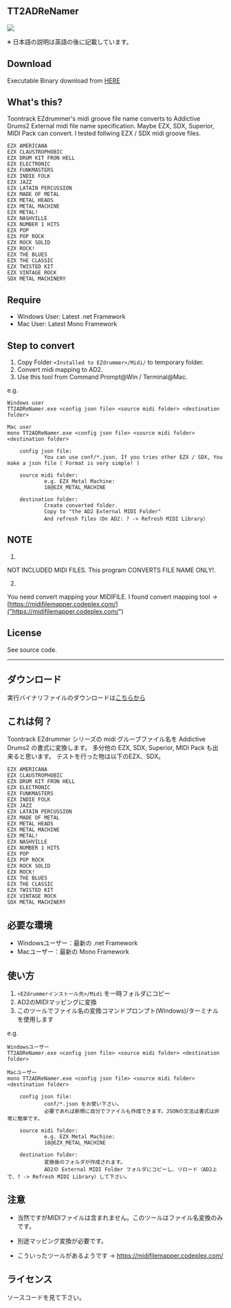 ## TT2ADReNamer ##

![](http://i.imgur.com/ytj4LpG.png?1)

※ 日本語の説明は英語の後に記載しています。

## Download ##

Executable Binary download from [HERE](https://github.com/r-koubou/TT2AD2ReNamer/raw/master/dist/TT2ADReNamer.zip)

## What's this? ##

Toontrack EZdrummer's midi groove file name converts to Addictive Drums2 External midi file name specification.
Maybe EZX, SDX, Superior, MIDI Pack can convert.
I tested follwing EZX / SDX midi groove files.

    EZX AMERICANA
    EZX CLAUSTROPHOBIC
    EZX DRUM KIT FRON HELL
    EZX ELECTRONIC
    EZX FUNKMASTERS
    EZX INDIE FOLK
    EZX JAZZ
    EZX LATAIN PERCUSSION
    EZX MADE OF METAL
    EZX METAL HEADS
    EZX METAL MACHINE
    EZX METAL!
    EZX NASHVILLE
    EZX NUMBER 1 HITS
    EZX POP
    EZX POP ROCK
    EZX ROCK SOLID
    EZX ROCK!
    EZX THE BLUES
    EZX THE CLASSIC
    EZX TWISTED KIT
    EZX VINTAGE ROCK
    SDX METAL MACHINERY


## Require ##

* Windows User: Latest .net Framework
* Mac User: Latest Mono Framework


## Step to convert ##

1. Copy Folder `<Installed to EZdrummer>/Midi/` to temporary folder.
2. Convert midi mapping to AD2.
3. Use this tool from Command Prompt@Win / Terminal@Mac.

e.g.

    Windows user
    TT2ADReNamer.exe <config json file> <source midi folder> <destination folder>
    
    Mac user
    mono TT2ADReNamer.exe <config json file> <source midi folder> <destination folder>

        config json file:
                You can use conf/*.json. If you tries other EZX / SDX, You make a json file ( Format is very simple! )

        source midi folder:
                e.g. EZX Metal Machine:
                18@EZX_METAL_MACHINE

        destination folder:
                Create converted folder.
                Copy to "the AD2 External MIDI Folder"
                And refresh files（On AD2: ? -> Refresh MIDI Library）

## NOTE ##

1.
NOT INCLUDED MIDI FILES.
This program CONVERTS FILE NAME ONLY!.

2.
You need convert mapping your MIDIFILE.
I found convert mapping tool -> [https://midifilemapper.codeplex.com/]("https://midifilemapper.codeplex.com/")

## License ##

See source code.

----------

## ダウンロード ##

実行バイナリファイルのダウンロードは[こちらから](https://github.com/r-koubou/TT2AD2ReNamer/raw/master/dist/TT2ADReNamer.zip)


## これは何？ ##

Toontrack EZdrummer シリーズの midi グルーブファイル名を Addictive Drums2 の書式に変換します。
多分他の EZX, SDX, Superior, MIDI Pack も出来ると思います。
テストを行った物は以下のEZX、SDX。

    EZX AMERICANA
    EZX CLAUSTROPHOBIC
    EZX DRUM KIT FRON HELL
    EZX ELECTRONIC
    EZX FUNKMASTERS
    EZX INDIE FOLK
    EZX JAZZ
    EZX LATAIN PERCUSSION
    EZX MADE OF METAL
    EZX METAL HEADS
    EZX METAL MACHINE
    EZX METAL!
    EZX NASHVILLE
    EZX NUMBER 1 HITS
    EZX POP
    EZX POP ROCK
    EZX ROCK SOLID
    EZX ROCK!
    EZX THE BLUES
    EZX THE CLASSIC
    EZX TWISTED KIT
    EZX VINTAGE ROCK
    SDX METAL MACHINERY


## 必要な環境 ##

* Windowsユーザー：最新の .net Framework
* Macユーザー：最新の Mono Framework

## 使い方 ##

1. `<EZdrummerインストール先>/Midi` を一時フォルダにコピー
2. AD2のMIDIマッピングに変換
3. このツールでファイル名の変換コマンドプロンプト(Windows)/ターミナルを使用します

e.g.

    Windowsユーザー
    TT2ADReNamer.exe <config json file> <source midi folder> <destination folder>
    
    Macユーザー
    mono TT2ADReNamer.exe <config json file> <source midi folder> <destination folder>

        config json file:
                conf/*.json をお使い下さい。
                必要であれば新規に自分でファイルも作成できます。JSONの文法は書式は非常に簡単です。

        source midi folder:
                e.g. EZX Metal Machine:
                18@EZX_METAL_MACHINE

        destination folder:
                変換後のフォルダが作成されます。
                AD2の External MIDI Folder フォルダにコピーし、リロード（AD2上で、? -> Refresh MIDI Library）して下さい。

## 注意 ##

* 当然ですがMIDIファイルは含まれません。このツールはファイル名変換のみです。


* 別途マッピング変換が必要です。
* こういったツールがあるようです -> https://midifilemapper.codeplex.com/

## ライセンス ##

ソースコードを見て下さい。
